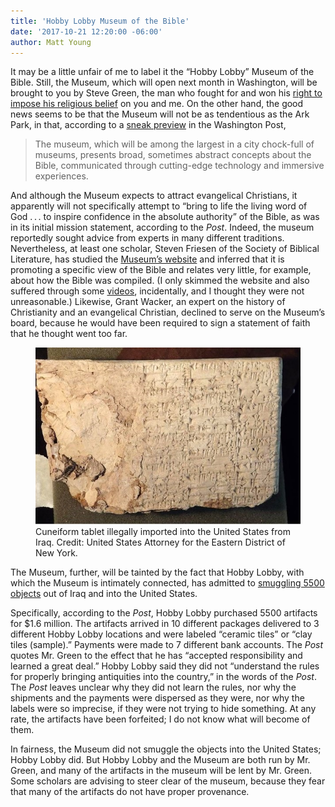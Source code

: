 ```yaml
---
title: 'Hobby Lobby Museum of the Bible'
date: '2017-10-21 12:20:00 -06:00'
author: Matt Young
---
```

It may be a little unfair of me to label it the “Hobby Lobby” Museum of the Bible. Still, the Museum, which will open next month in Washington, will be brought to you by Steve Green, the man who fought for and won his [right to impose his religious belief](https://www.nytimes.com/2014/07/27/magazine/what-the-hobby-lobby-ruling-means-for-america.html) on you and me. On the other hand, the good news seems to be that the Museum will not be as tendentious as the Ark Park, in that, according to a [sneak preview](https://www.washingtonpost.com/local/social-issues/sneak-peek-dcs-huge-new-museum-of-the-bible-includes-lots-of-tech--but-not-a-lot-of-jesus/2017/10/16/1afe67c2-a94d-11e7-92d1-58c702d2d975_story.html) in the Washington Post,
> The museum, which will be among the largest in a city chock-full of museums, presents broad, sometimes abstract concepts about the Bible, communicated through cutting-edge technology and immersive experiences.

And although the Museum expects to attract evangelical Christians, it apparently will not specifically attempt to “bring to life the living word of God . . . to inspire confidence in the absolute authority” of the Bible, as was in its initial mission statement, according to the *Post*. Indeed, the museum reportedly sought advice from experts in many different traditions. Nevertheless, at least one scholar, Steven Friesen of the Society of Biblical Literature, has studied the [Museum’s website](https://www.museumofthebible.org/) and inferred that it is promoting a specific view of the Bible and relates very little, for example, about how the Bible was compiled. (I only skimmed the website and also suffered through some [videos](https://www.museumofthebible.org/thebook), incidentally, and I thought they were not unreasonable.) Likewise, Grant Wacker, an expert on the history of Christianity and an evangelical Christian, declined to serve on the Museum’s board, because he would have been required to sign a statement of faith that he thought went too far.

<figure>
<img src="/uploads/2017/Cuneiform_Tablet.jpg" alt="Tablet"/>
<figcaption>Cuneiform tablet illegally imported into the United States from Iraq. Credit: United States Attorney for the Eastern District of New York.
</figcaption>
</figure>

<!--more-->

The Museum, further, will be tainted by the fact that Hobby Lobby, with which the Museum is intimately connected, has admitted to [smuggling 5500 objects](https://www.washingtonpost.com/news/acts-of-faith/wp/2017/07/06/hobby-lobbys-3-million-smuggling-case-casts-a-cloud-over-the-museum-of-the-bible) out of Iraq and into the United States.

Specifically, according to the *Post*, Hobby Lobby purchased 5500 artifacts for $1.6 million. The artifacts arrived in 10 different packages delivered to 3 different Hobby Lobby locations and were labeled “ceramic tiles” or “clay tiles (sample).” Payments were made to 7 different bank accounts. The *Post* quotes Mr. Green to the effect that he has “accepted responsibility and learned a great deal.” Hobby Lobby said they did not “understand the rules for properly bringing antiquities into the country,” in the words of the *Post*. The *Post* leaves unclear why they did not learn the rules, nor why the shipments and the payments were dispersed as they were, nor why the labels were so imprecise, if they were not trying to hide something. At any rate, the artifacts have been forfeited; I do not know what will become of them.

In fairness, the Museum did not smuggle the objects into the United States; Hobby Lobby did. But Hobby Lobby and the Museum are both run by Mr. Green, and many of the artifacts in the museum will be lent by Mr. Green. Some scholars are advising to steer clear of the museum, because they fear that many of the artifacts do not have proper provenance.
